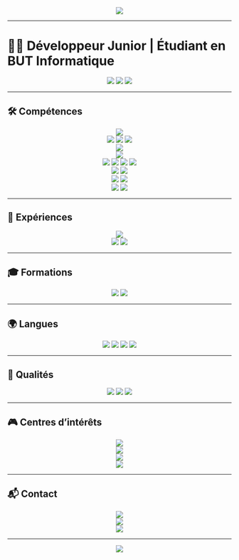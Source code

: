 <!-- Banner -->
<p align="center">
  <img src="https://capsule-render.vercel.app/api?type=waving&color=radical&height=250&section=header&text=Daniil%20Minevich&fontSize=60&animation=fadeIn&fontAlignY=38&desc=Junior%20Developer%20%7C%20BUT%20Informatique%20%7C%20IUT%20de%20Laval&descAlignY=55&descAlign=50" />
</p>

---

# 👨‍💻 Développeur Junior | Étudiant en BUT Informatique

<p align="center">
  <img src="https://img.shields.io/badge/Age-19%20ans-blue?style=for-the-badge" />
  <img src="https://img.shields.io/badge/Ville-Bonchamp--lès--Laval-green?style=for-the-badge" />
  <img src="https://img.shields.io/badge/Statut-Alternant-red?style=for-the-badge" />
</p>

---

## 🛠️ Compétences
<p align="center">
  <!-- Langages -->
  <img src="https://skillicons.dev/icons?i=java,js,c,python,bash,html,css" /><br/>
  <!-- Requêtes / BDD -->
  <img src="https://skillicons.dev/icons?i=mysql" />
  <img src="https://img.shields.io/badge/SQL_Server-CC2927?style=for-the-badge&logo=microsoftsqlserver&logoColor=white" />
  <img src="https://img.shields.io/badge/UML-02569B?style=for-the-badge&logo=uml&logoColor=white" /><br/>
  <!-- IDE -->
  <img src="https://skillicons.dev/icons?i=vscode,idea,eclipse" /><br/>
  <!-- UI / UX -->
  <img src="https://skillicons.dev/icons?i=figma" /><br/>
  <!-- Multimédia -->
  <img src="https://img.shields.io/badge/DaVinci_Resolve-FF9E0F?style=for-the-badge&logo=blackmagicdesign&logoColor=white" />
  <img src="https://img.shields.io/badge/OBS_Studio-302E31?style=for-the-badge&logo=obsstudio&logoColor=white" />
  <img src="https://img.shields.io/badge/Photoshop-31A8FF?style=for-the-badge&logo=adobephotoshop&logoColor=white" />
  <img src="https://img.shields.io/badge/Canva-00C4CC?style=for-the-badge&logo=canva&logoColor=white" /><br/>
  <!-- Collaboration -->
  <img src="https://skillicons.dev/icons?i=git" />
  <img src="https://img.shields.io/badge/Google_Drive-34A853?style=for-the-badge&logo=googledrive&logoColor=white" /><br/>
  <!-- OS -->
  <img src="https://skillicons.dev/icons?i=linux,ubuntu,windows" />
  <img src="https://img.shields.io/badge/Debian-DC143C?style=for-the-badge&logo=debian&logoColor=white" /><br/>
  <!-- Hardware -->
  <img src="https://skillicons.dev/icons?i=arduino" />
  <img src="https://img.shields.io/badge/Hardware-F7DF1E?style=for-the-badge&logo=hardware&logoColor=black" />
</p>

---

## 💼 Expériences
<p align="center">
  <img src="https://img.shields.io/badge/Alternance-Séché%20Alliance-red?style=for-the-badge&logo=codereview&logoColor=white" /><br/>
  <img src="https://img.shields.io/badge/Stage-ESIEA-blue?style=for-the-badge&logo=serverfault&logoColor=white" />
  <img src="https://img.shields.io/badge/Stage-ASGL_Conseil-green?style=for-the-badge&logo=serverless&logoColor=white" />
</p>

---

## 🎓 Formations
<p align="center">
  <img src="https://img.shields.io/badge/BUT-Informatique-orange?style=for-the-badge&logo=academia&logoColor=white" />
  <img src="https://img.shields.io/badge/BAC-STI2D%20(Mention%20AB)-yellow?style=for-the-badge&logo=school&logoColor=black" />
</p>

---

## 🌍 Langues
<p align="center">
  <img src="https://img.shields.io/badge/Français-Courant-blue?style=for-the-badge" />
  <img src="https://img.shields.io/badge/Russe-Natif-red?style=for-the-badge" />
  <img src="https://img.shields.io/badge/Anglais-A2%2B-yellow?style=for-the-badge" />
  <img src="https://img.shields.io/badge/Espagnol-A2-green?style=for-the-badge" />
</p>

---

## 🎯 Qualités
<p align="center">
  <img src="https://img.shields.io/badge/Patient-lightgrey?style=for-the-badge" />
  <img src="https://img.shields.io/badge/À_l'écoute-lightblue?style=for-the-badge" />
  <img src="https://img.shields.io/badge/Persévérant-orange?style=for-the-badge" />
</p>

---

## 🎮 Centres d’intérêts
<p align="center">
  <img src="https://img.shields.io/badge/🎮-Jeux%20Vidéo%20(FPS/Survival/Stratégie)-purple?style=for-the-badge" /><br/>
  <img src="https://img.shields.io/badge/🏋️-Musculation-red?style=for-the-badge" /><br/>
  <img src="https://img.shields.io/badge/📺-Anime%20&%20Manga-pink?style=for-the-badge" /><br/>
  <img src="https://img.shields.io/badge/🔌-Électronique-cyan?style=for-the-badge" />
</p>

---

## 📬 Contact
<p align="center">
  <img src="https://img.shields.io/badge/📧-daniil.minevich2005@gmail.com-red?style=for-the-badge" /><br/>
  <img src="https://img.shields.io/badge/📱-06%2059%2035%2074%2052-green?style=for-the-badge" /><br/>
  <img src="https://img.shields.io/badge/📍-8%20impasse%20Ronsard,%2053960%20Bonchamp-lès-Laval-blue?style=for-the-badge" />
</p>

---

<!-- Footer Banner -->
<p align="center">
  <img src="https://capsule-render.vercel.app/api?type=waving&color=radical&height=120&section=footer"/>
</p>

